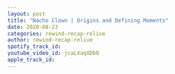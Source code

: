 ```yaml
---
layout: post
title: "Nacho Clown | Origins and Defining Moments"
date: 2020-08-23
categories: rewind-recap-relive
author: rewind-recap-relive
spotify_track_id: 
youtube_video_id: jcaLXaqXDb0
apple_track_id: 
---
```


